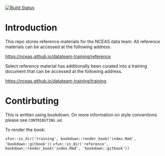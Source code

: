 [![Build Status](https://travis-ci.org/NCEAS/datateam-training.svg?branch=master)](https://travis-ci.org/NCEAS/datateam-training)

# Introduction
This repo stores reference materials for the NCEAS data team. All reference materials can be accessed at the following address.

https://nceas.github.io/datateam-training/reference

Select reference material has additionally been curated into a training document that can be accessed at the following address.

https://nceas.github.io/datateam-training/training

# Contirbuting
This is written using bookdown. On more information on style conventions please see `CONTRIBUTING.md`. 

To render the book:

`xfun::in_dir('training', bookdown::render_book('index.Rmd', 'bookdown::gitbook'))`
`xfun::in_dir('reference', bookdown::render_book('index.Rmd', 'bookdown::gitbook'))`

